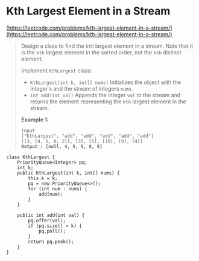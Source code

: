 # Kth Largest Element in a Stream

[https://leetcode.com/problems/kth-largest-element-in-a-stream/](https://leetcode.com/problems/kth-largest-element-in-a-stream/)

> Design a class to find the `kth` largest element in a stream. Note that it is the `kth` largest element in the sorted order, not the `kth` distinct element.
>
> Implement `KthLargest` class:
>
> * `KthLargest(int k, int[] nums)` Initializes the object with the integer `k` and the stream of integers `nums`.
> * `int add(int val)` Appends the integer `val` to the stream and returns the element representing the `kth` largest element in the stream.
>
> &#x20;
>
> **Example 1:**
>
> <pre><code>Input
> ["KthLargest", "add", "add", "add", "add", "add"]
> [[3, [4, 5, 8, 2]], [3], [5], [10], [9], [4]]
> <strong>Output : [null, 4, 5, 5, 8, 8]</strong></code></pre>

```
class KthLargest {
    PriorityQueue<Integer> pq;
    int k;
    public KthLargest(int k, int[] nums) {
        this.k = k;
        pq = new PriorityQueue<>();
        for (int num : nums) {
            add(num);
        }
    }
    
    public int add(int val) {
        pq.offer(val);
        if (pq.size() > k) {
            pq.poll();
        }
        return pq.peek();
    }
}
```
